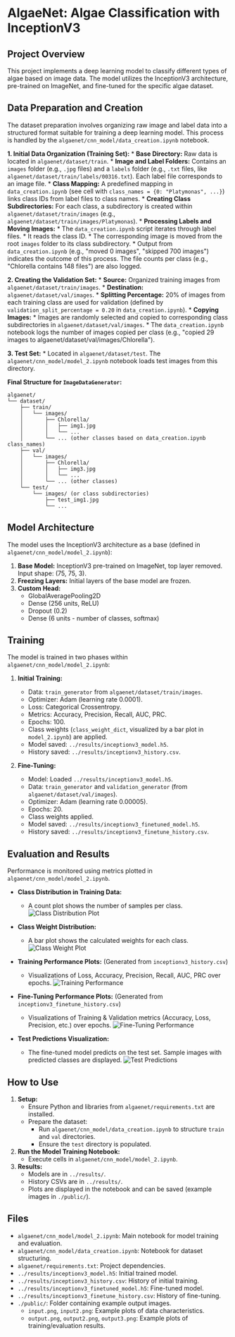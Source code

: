 # AlgaeNet: Algae Classification with InceptionV3

## Project Overview

This project implements a deep learning model to classify different types of algae based on image data. The model utilizes the InceptionV3 architecture, pre-trained on ImageNet, and fine-tuned for the specific algae dataset.

## Data Preparation and Creation

The dataset preparation involves organizing raw image and label data into a structured format suitable for training a deep learning model. This process is handled by the `algaenet/cnn_model/data_creation.ipynb` notebook.

**1. Initial Data Organization (Training Set):**
    *   **Base Directory:** Raw data is located in `algaenet/dataset/train`.
    *   **Image and Label Folders:** Contains an `images` folder (e.g., `.jpg` files) and a `labels` folder (e.g., `.txt` files, like `algaenet/dataset/train/labels/00316.txt`). Each label file corresponds to an image file.
    *   **Class Mapping:** A predefined mapping in `data_creation.ipynb` (see cell with `class_names = {0: "Platymonas", ...}`) links class IDs from label files to class names.
    *   **Creating Class Subdirectories:** For each class, a subdirectory is created within `algaenet/dataset/train/images` (e.g., `algaenet/dataset/train/images/Platymonas`).
    *   **Processing Labels and Moving Images:**
        *   The `data_creation.ipynb` script iterates through label files.
        *   It reads the class ID.
        *   The corresponding image is moved from the root `images` folder to its class subdirectory.
        *   Output from `data_creation.ipynb` (e.g., "moved 0 images", "skipped 700 images") indicates the outcome of this process. The file counts per class (e.g., "Chlorella contains 148 files") are also logged.

**2. Creating the Validation Set:**
    *   **Source:** Organized training images from `algaenet/dataset/train/images`.
    *   **Destination:** `algaenet/dataset/val/images`.
    *   **Splitting Percentage:** 20% of images from each training class are used for validation (defined by `validation_split_percentage = 0.20` in `data_creation.ipynb`).
    *   **Copying Images:**
        *   Images are randomly selected and copied to corresponding class subdirectories in `algaenet/dataset/val/images`.
        *   The `data_creation.ipynb` notebook logs the number of images copied per class (e.g., "copied 29 images to algaenet/dataset/val/images/Chlorella").

**3. Test Set:**
    *   Located in `algaenet/dataset/test`. The `algaenet/cnn_model/model_2.ipynb` notebook loads test images from this directory.

**Final Structure for `ImageDataGenerator`:**
```
algaenet/
└── dataset/
    ├── train/
    │   └── images/
    │       ├── Chlorella/
    │       │   ├── img1.jpg
    │       │   └── ...
    │       └── ... (other classes based on data_creation.ipynb class_names)
    ├── val/
    │   └── images/
    │       ├── Chlorella/
    │       │   ├── img3.jpg
    │       │   └── ...
    │       └── ... (other classes)
    └── test/
        └── images/ (or class subdirectories)
            ├── test_img1.jpg
            └── ...
```

## Model Architecture

The model uses the InceptionV3 architecture as a base (defined in `algaenet/cnn_model/model_2.ipynb`):
1.  **Base Model:** InceptionV3 pre-trained on ImageNet, top layer removed. Input shape: (75, 75, 3).
2.  **Freezing Layers:** Initial layers of the base model are frozen.
3.  **Custom Head:**
    *   GlobalAveragePooling2D
    *   Dense (256 units, ReLU)
    *   Dropout (0.2)
    *   Dense (6 units - number of classes, softmax)

## Training

The model is trained in two phases within `algaenet/cnn_model/model_2.ipynb`:

1.  **Initial Training:**
    *   Data: `train_generator` from `algaenet/dataset/train/images`.
    *   Optimizer: Adam (learning rate 0.0001).
    *   Loss: Categorical Crossentropy.
    *   Metrics: Accuracy, Precision, Recall, AUC, PRC.
    *   Epochs: 100.
    *   Class weights (`class_weight_dict`, visualized by a bar plot in `model_2.ipynb`) are applied.
    *   Model saved: `../results/inceptionv3_model.h5`.
    *   History saved: `../results/inceptionv3_history.csv`.

2.  **Fine-Tuning:**
    *   Model: Loaded `../results/inceptionv3_model.h5`.
    *   Data: `train_generator` and `validation_generator` (from `algaenet/dataset/val/images`).
    *   Optimizer: Adam (learning rate 0.00005).
    *   Epochs: 20.
    *   Class weights applied.
    *   Model saved: `../results/inceptionv3_finetuned_model.h5`.
    *   History saved: `../results/inceptionv3_finetune_history.csv`.

## Evaluation and Results

Performance is monitored using metrics plotted in `algaenet/cnn_model/model_2.ipynb`.

*   **Class Distribution in Training Data:**
    *   A count plot shows the number of samples per class.
    ![Class Distribution Plot](./public/input.png) 

*   **Class Weight Distribution:**
    *   A bar plot shows the calculated weights for each class.
    ![Class Weight Plot](./public/input2.png) 

*   **Training Performance Plots:** (Generated from `inceptionv3_history.csv`)
    *   Visualizations of Loss, Accuracy, Precision, Recall, AUC, PRC over epochs.
    ![Training Performance](./public/output.png) 

*   **Fine-Tuning Performance Plots:** (Generated from `inceptionv3_finetune_history.csv`)
    *   Visualizations of Training & Validation metrics (Accuracy, Loss, Precision, etc.) over epochs.
    ![Fine-Tuning Performance](./public/output2.png) 

*   **Test Predictions Visualization:**
    *   The fine-tuned model predicts on the test set. Sample images with predicted classes are displayed.
    ![Test Predictions](./public/output3.png)

## How to Use

1.  **Setup:**
    *   Ensure Python and libraries from `algaenet/requirements.txt` are installed.
    *   Prepare the dataset:
        *   Run `algaenet/cnn_model/data_creation.ipynb` to structure `train` and `val` directories.
        *   Ensure the `test` directory is populated.
2.  **Run the Model Training Notebook:**
    *   Execute cells in `algaenet/cnn_model/model_2.ipynb`.
3.  **Results:**
    *   Models are in `../results/`.
    *   History CSVs are in `../results/`.
    *   Plots are displayed in the notebook and can be saved (example images in `./public/`).

## Files

*   `algaenet/cnn_model/model_2.ipynb`: Main notebook for model training and evaluation.
*   `algaenet/cnn_model/data_creation.ipynb`: Notebook for dataset structuring.
*   `algaenet/requirements.txt`: Project dependencies.
*   `../results/inceptionv3_model.h5`: Initial trained model.
*   `../results/inceptionv3_history.csv`: History of initial training.
*   `../results/inceptionv3_finetuned_model.h5`: Fine-tuned model.
*   `../results/inceptionv3_finetune_history.csv`: History of fine-tuning.
*   `./public/`: Folder containing example output images.
    *   `input.png`, `input2.png`: Example plots of data characteristics.
    *   `output.png`, `output2.png`, `output3.png`: Example plots of training/evaluation results.
